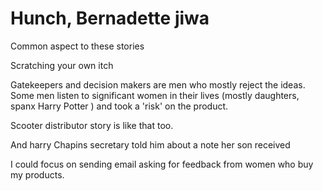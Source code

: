 # Hunch, Bernadette jiwa



Common aspect to these stories

Scratching your own itch

Gatekeepers and decision makers are men who mostly reject the ideas. Some men listen to significant women in their lives (mostly daughters, spanx Harry Potter ) and took a 'risk' on the product.



Scooter distributor story is like that too.



And harry Chapins secretary told him about a note her son received



I could focus on sending email asking for feedback from women who buy my products.



